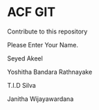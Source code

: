 # ACF GIT
Contribute to this repository

Please Enter Your Name.


Seyed Akeel

Yoshitha Bandara Rathnayake

T.I.D Silva

Janitha Wijayawardana

